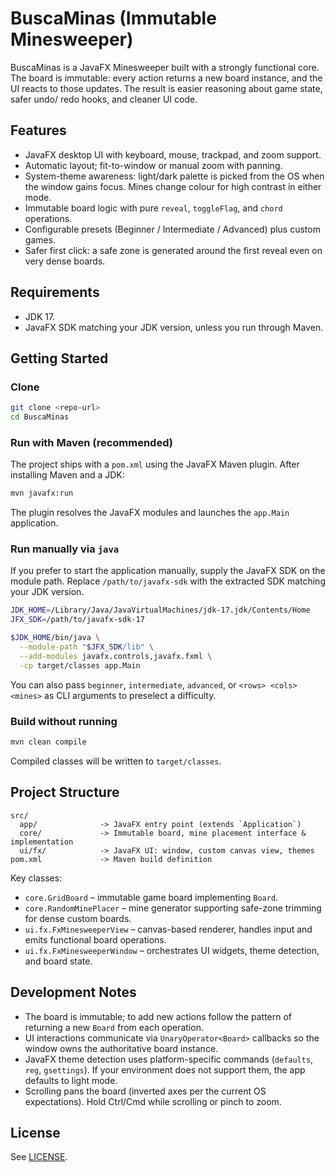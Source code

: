 # BuscaMinas (Immutable Minesweeper)

BuscaMinas is a JavaFX Minesweeper built with a strongly functional core. The
board is immutable: every action returns a new board instance, and the UI reacts
to those updates. The result is easier reasoning about game state, safer undo/
redo hooks, and cleaner UI code.

## Features

- JavaFX desktop UI with keyboard, mouse, trackpad, and zoom support.
- Automatic layout; fit-to-window or manual zoom with panning.
- System-theme awareness: light/dark palette is picked from the OS when the
  window gains focus. Mines change colour for high contrast in either mode.
- Immutable board logic with pure `reveal`, `toggleFlag`, and `chord`
  operations.
- Configurable presets (Beginner / Intermediate / Advanced) plus custom games.
- Safer first click: a safe zone is generated around the first reveal even on
  very dense boards.

## Requirements

- JDK 17.
- JavaFX SDK matching your JDK version, unless you run through Maven.

## Getting Started

### Clone

```bash
git clone <repo-url>
cd BuscaMinas
```

### Run with Maven (recommended)

The project ships with a `pom.xml` using the JavaFX Maven plugin. After
installing Maven and a JDK:

```bash
mvn javafx:run
```

The plugin resolves the JavaFX modules and launches the `app.Main` application.

### Run manually via `java`

If you prefer to start the application manually, supply the JavaFX SDK on the
module path. Replace `/path/to/javafx-sdk` with the extracted SDK matching your
JDK version.

```bash
JDK_HOME=/Library/Java/JavaVirtualMachines/jdk-17.jdk/Contents/Home
JFX_SDK=/path/to/javafx-sdk-17

$JDK_HOME/bin/java \
  --module-path "$JFX_SDK/lib" \
  --add-modules javafx.controls,javafx.fxml \
  -cp target/classes app.Main
```

You can also pass `beginner`, `intermediate`, `advanced`, or `<rows> <cols>
<mines>` as CLI arguments to preselect a difficulty.

### Build without running

```bash
mvn clean compile
```

Compiled classes will be written to `target/classes`.

## Project Structure

```
src/
  app/              -> JavaFX entry point (extends `Application`)
  core/             -> Immutable board, mine placement interface & implementation
  ui/fx/            -> JavaFX UI: window, custom canvas view, themes
pom.xml             -> Maven build definition
```

Key classes:

- `core.GridBoard` – immutable game board implementing `Board`.
- `core.RandomMinePlacer` – mine generator supporting safe-zone trimming for
  dense custom boards.
- `ui.fx.FxMinesweeperView` – canvas-based renderer, handles input and emits
  functional board operations.
- `ui.fx.FxMinesweeperWindow` – orchestrates UI widgets, theme detection, and
  board state.

## Development Notes

- The board is immutable; to add new actions follow the pattern of returning a
  new `Board` from each operation.
- UI interactions communicate via `UnaryOperator<Board>` callbacks so the
  window owns the authoritative board instance.
- JavaFX theme detection uses platform-specific commands (`defaults`, `reg`,
  `gsettings`). If your environment does not support them, the app defaults to
  light mode.
- Scrolling pans the board (inverted axes per the current OS expectations).
  Hold Ctrl/Cmd while scrolling or pinch to zoom.

## License

See [LICENSE](LICENSE).

